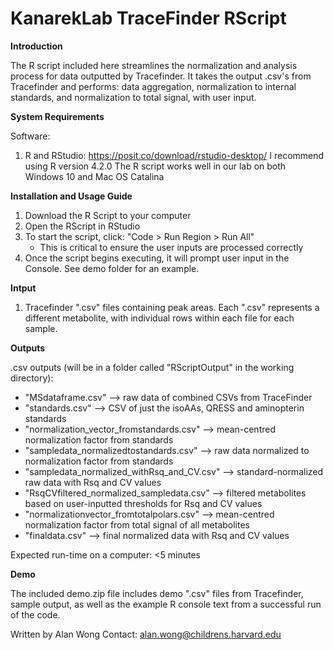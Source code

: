 # KanarekLab TraceFinder RScript

**Introduction**

The R script included here streamlines the normalization and analysis process for data outputted by Tracefinder.  It takes the output .csv's from Tracefinder and performs: data aggregation, normalization to internal standards, and normalization to total signal, with user input.

**System Requirements**

Software:
1. R and RStudio: https://posit.co/download/rstudio-desktop/
  I recommend using R version 4.2.0
  The R script works well in our lab on both Windows 10 and Mac OS Catalina

**Installation and Usage Guide**
1. Download the R Script to your computer
2. Open the RScript in RStudio
3. To start the script, click: "Code > Run Region > Run All"
   - This is critical to ensure the user inputs are processed correctly
4. Once the script begins executing, it will prompt user input in the Console.  See demo folder for an example.

**Intput**
1. Tracefinder ".csv" files containing peak areas.  Each ".csv" represents a different metabolite, with individual rows within each file for each sample.
   
**Outputs**

.csv outputs (will be in a folder called "RScriptOutput" in the working directory):

- "MSdataframe.csv" --> raw data of combined CSVs from TraceFinder
- "standards.csv" --> CSV of just the isoAAs, QRESS and aminopterin standards
- "normalization_vector_fromstandards.csv" --> mean-centred normalization factor from standards
- "sampledata_normalizedtostandards.csv" --> raw data normalized to normalization factor from standards
- "sampledata_normalized_withRsq_and_CV.csv" --> standard-normalized raw data with Rsq and CV values
- "RsqCVfiltered_normalized_sampledata.csv" --> filtered metabolites based on user-inputted thresholds for Rsq and CV values
- "normalizationvector_fromtotalpolars.csv" --> mean-centred normalization factor from total signal of all metabolites
- "finaldata.csv" --> final normalized data with Rsq and CV values

Expected run-time on a computer: <5 minutes

**Demo**

The included demo.zip file includes demo ".csv" files from Tracefinder, sample output, as well as the example R console text from a successful run of the code.  

Written by Alan Wong
Contact: alan.wong@childrens.harvard.edu
